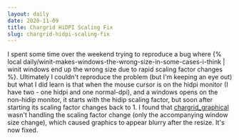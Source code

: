```yaml
---
layout: daily
date: 2020-11-09
title: Chargrid HiDPI Scaling Fix
slug: chargrid-hidpi-scaling-fix
---
```


I spent some time over the weekend trying to reproduce a bug where
{% local daily/winit-makes-windows-the-wrong-size-in-some-cases-i-think | winit windows end up the wrong size due to rapid scaling factor changes %}.
Ultimately I couldn't reproduce the problem (but I'm keeping an eye out) but what I did learn is that when the
mouse cursor is on the hidpi monitor (I have two - one hidpi and one normal-dpi), and a windows opens on the non-hidip
monitor, it starts with the hidip scaling factor, but soon after starting its scaling factor changes back to 1.
I found that [chargrid_graphical](https://crates.io/crates/chargrid_graphical) wasn't handling the scaling factor change
(only the accompanying window size change), which caused graphics to appear blurry after the resize. It's now fixed.
